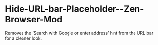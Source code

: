 # Hide-URL-bar-Placeholder--Zen-Browser-Mod
Removes the ‘Search with Google or enter address’ hint from the URL bar for a cleaner look.
